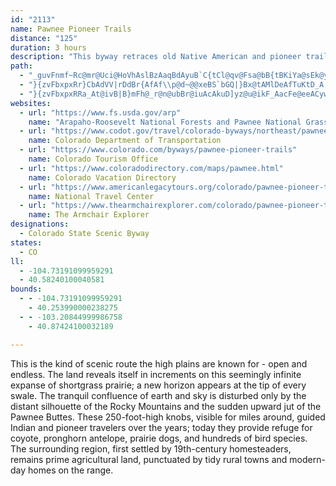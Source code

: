 ```yaml
---
id: "2113"
name: Pawnee Pioneer Trails
distance: "125"
duration: 3 hours
description: "This byway retraces old Native American and pioneer trails on the wide, open plains. Along the way is the sudden upward jut of the striking Pawnee Buttes, rising 250 feet above the prairie."
path:
  - "_guvFnmf~Rc@mr@Uci@HoVhAslBzAaqBdAyuB`C{tCl@qv@Fsa@bB{tBKiYa@sEk@yD_BgHiC}G{AkCaCgDsdDmxDqf@uj@kSiVwkBgyBsB{CeCuFm@cB}AsGoAuJOmDyAupBbA{sBiBkfKm@yfEZgtBBa}Be@saCmC@_D^cCdAqGrEgB`AkBj@iDZ{w@uAkeAd@avD~@u{Bk@uwAGwgAHorDx@aaBo@aoGDoyBe@_wCMRavBh@wf@Is@X{RR{oBGmB[kAu@gAq@K_DGeByAi@y@Wy@Gs@CyBJ_B^eAxJoP|@oBDe@ZcnCl@{nBXewAnBNhAG~@WlAy@hEmDlBmBrBqA~HuFrNiJxiCefBvhDs|BlKwGdtAk~@EiC[uwEtAaHRmLY_CoAoCKk@?_`@gAibLEs@gDeMcA_GKsPSqQbDK\\_@Ds@}B{m@cGgiCTqA|AmCTeB?gAIe@Uk@sBuCy@qB[[}Ak@i@e@Ue@SgAEaBRwAf@{@\\K~AKv}AuHa@anBKwAWq@i@_@i@Gqh@jBe@k@IgA_@gnBRkAd@_@lh@_Bt@g@^w@He@H_@?iAOcx@?o@c@sBEm@BgAd@_C}@}|CU_uBc@abJhq@u@zk@c@li@GjwAq@dp@e@hUGxc@J~aA_@xzAQh[SjBs@~@s@|k@sz@|@cAbAq@hAKrpCf@nA[fAy@nAsA~BsDbGcNvA}BbCyCbE{EvC{BxEcCdMgGxAYt{DjAfz@?zqAVpF?tCOsB}JgKon@sE}W]yB[kDIoGc@_fC"
  - "}{zvFbxpxRr}CbAdVV|rDdBr{AfAf\\p@d~@@xeBS`bGQ|}Bx@tAMlDeAfTuKtD_A|SoAfi@eCvBRfCx@l@\\pCbDtEjIx@`AhA~@bB~@|@X~AR~_EpAdDKzFq@`GaBhCgAlh@wY`Bs@tD}@lESbE^|A^~CrAfb@j^tDrCrB`AvB^~@DbOsAzCS`FCzaBp@jB?vBQlBa@`C_A`E{CpFqHnBuB`CmB~D}A|Dg@zt@^vxAF~xApAbqBl@rNv@zLJhKiAtCG|X`@rSh@rUR|XCtLXpp@M"
  - "}{zvFbxpxRRa_At@ivB|B}mFh@_r@n@ubBr@iuAcAkuD]yz@u@ikF_AacFe@eeACywBhByhHIaGK{BYeDi@eD}AiHeAsCsBqEeAgBcFaHmo@}z@sE}HyCaKiBaL]qI[mSI}ABsIgAge@NauAVkpG`@wrBr@gkFBivBPu{CEmFD_c@Iof@Loz@JgKRun@CedAKuv@yAaj@}A{VQwKeA}hAQac@DgOEwDIe@AeBm@e`ADy@Xy@fHcT"
websites:
  - url: "https://www.fs.usda.gov/arp"
    name: "Arapaho-Roosevelt National Forests and Pawnee National Grassland"
  - url: "https://www.codot.gov/travel/colorado-byways/northeast/pawnee-pioneer-trails"
    name: Colorado Department of Transportation
  - url: "https://www.colorado.com/byways/pawnee-pioneer-trails"
    name: Colorado Tourism Office
  - url: "https://www.coloradodirectory.com/maps/pawnee.html"
    name: Colorado Vacation Directory
  - url: "https://www.americanlegacytours.org/colorado/pawnee-pioneer-trails-road-trip/"
    name: National Travel Center
  - url: "https://www.thearmchairexplorer.com/colorado/pawnee-pioneer-trails-scenic-byway.php"
    name: The Armchair Explorer
designations:
  - Colorado State Scenic Byway
states:
  - CO
ll:
  - -104.73191099959291
  - 40.58240100040581
bounds:
  - - -104.73191099959291
    - 40.253990000238275
  - - -103.20844999986758
    - 40.87424100032189

---
```


This is the kind of scenic route the high plains are known for - open and endless. The land reveals itself in increments on this seemingly infinite expanse of shortgrass prairie; a new horizon appears at the tip of every swale. The tranquil confluence of earth and sky is disturbed only by the distant silhouette of the Rocky Mountains and the sudden upward jut of the Pawnee Buttes. These 250-foot-high knobs, visible for miles around, guided Indian and pioneer travelers over the years; today they provide refuge for coyote, pronghorn antelope, prairie dogs, and hundreds of bird species. The surrounding region, first settled by 19th-century homesteaders, remains prime agricultural land, punctuated by tidy rural towns and modern-day homes on the range.
